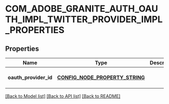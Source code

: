 # COM_ADOBE_GRANITE_AUTH_OAUTH_IMPL_TWITTER_PROVIDER_IMPL_PROPERTIES

## Properties
Name | Type | Description | Notes
------------ | ------------- | ------------- | -------------
**oauth_provider_id** | [**CONFIG_NODE_PROPERTY_STRING**](configNodePropertyString.md) |  | [optional] [default to null]

[[Back to Model list]](../README.md#documentation-for-models) [[Back to API list]](../README.md#documentation-for-api-endpoints) [[Back to README]](../README.md)


